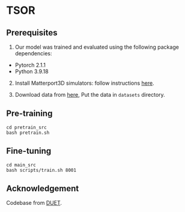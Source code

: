 # TSOR

## Prerequisites
1. Our model was trained and evaluated using the following package dependencies:
* Pytorch 2.1.1
* Python 3.9.18

2. Install Matterport3D simulators: follow instructions [here](https://github.com/peteanderson80/Matterport3DSimulator).

3. Download data from [here](https://pan.baidu.com/s/1fvxyd9o2rKM1TNIyNm7Lcg?pwd=mgdj), Put the data in `datasets` directory.

## Pre-training
```
cd pretrain_src
bash pretrain.sh
```
## Fine-tuning
```
cd main_src
bash scripts/train.sh 8001
```

## Acknowledgement
Codebase from [DUET](https://github.com/cshizhe/VLN-DUET).
